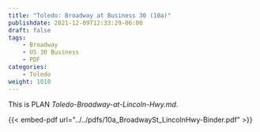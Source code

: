 ```yaml
---
title: "Toledo: Broadway at Business 30 (10a)"
publishdate: 2021-12-09T12:33:29-06:00
draft: false
tags:
    - Broadway
    - US 30 Business
    - PDF
categories:
    - Toledo
weight: 1010
---
```

This is PLAN _Toledo-Broadway-at-Lincoln-Hwy.md_.

{{< embed-pdf url="../../pdfs/10a_BroadwaySt_LincolnHwy-Binder.pdf" >}}
